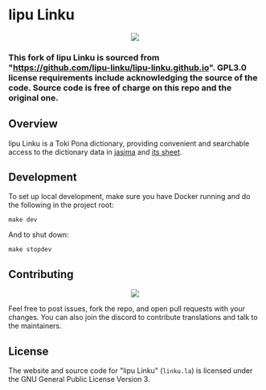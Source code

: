 # lipu Linku

<div align="center">
  <a href="https://discord.gg/A3ZPqnHHsy">
    <img src="https://img.shields.io/badge/-Discord-%237289da?style=for-the-badge&logo=appveyor">
  </a>
</div>

### This fork of lipu Linku is sourced from "https://github.com/lipu-linku/lipu-linku.github.io". GPL3.0 license requirements include acknowledging the source of the code. Source code is free of charge on this repo and the original one.

## Overview

lipu Linku is a Toki Pona dictionary, providing convenient and searchable access to
the dictionary data in [jasima](https://linku.la/jasima/data.json) and
[its sheet](https://docs.google.com/spreadsheets/d/1xwgTAxwgn4ZAc4DBnHte0cqta1aaxe112Wh1rv9w5Yk).

## Development

To set up local development, make sure you have Docker running and do the following in
the project root:

```
make dev
```

And to shut down:

```
make stopdev
```

## Contributing

<div align="center">
  <a href="https://github.com/lipu-linku/lipu-linku.github.io/graphs/contributors">
    <img src="https://contrib.rocks/image?repo=lipu-linku/lipu-linku.github.io" />
  </a>
</div>

Feel free to post issues, fork the repo, and open pull requests with your changes.
You can also join the discord to contribute translations and talk to the maintainers.

## License

The website and source code for "lipu Linku" (`linku.la`) is licensed under the GNU General Public License Version 3.